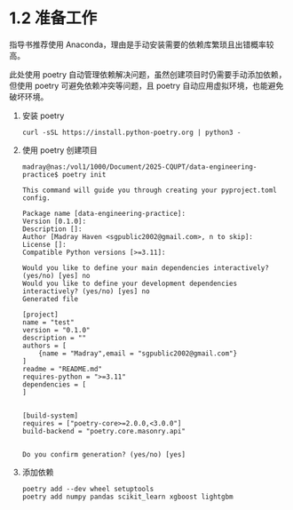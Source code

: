 # 1.2 准备工作

指导书推荐使用 Anaconda，理由是手动安装需要的依赖库繁琐且出错概率较高。

此处使用 poetry 自动管理依赖解决问题，虽然创建项目时仍需要手动添加依赖，但使用 poetry 可避免依赖冲突等问题，且 poetry 自动应用虚拟环境，也能避免破坏环境。

1. 安装 poetry

   ```shell
   curl -sSL https://install.python-poetry.org | python3 -
   ```
2. 使用 poetry 创建项目

   ```shell
   madray@nas:/vol1/1000/Document/2025-CQUPT/data-engineering-practice$ poetry init

   This command will guide you through creating your pyproject.toml config.

   Package name [data-engineering-practice]:  
   Version [0.1.0]:  
   Description []:  
   Author [Madray Haven <sgpublic2002@gmail.com>, n to skip]:  
   License []:  
   Compatible Python versions [>=3.11]:

   Would you like to define your main dependencies interactively? (yes/no) [yes] no
   Would you like to define your development dependencies interactively? (yes/no) [yes] no
   Generated file

   [project]
   name = "test"
   version = "0.1.0"
   description = ""
   authors = [
       {name = "Madray",email = "sgpublic2002@gmail.com"}
   ]
   readme = "README.md"
   requires-python = ">=3.11"
   dependencies = [
   ]


   [build-system]
   requires = ["poetry-core>=2.0.0,<3.0.0"]
   build-backend = "poetry.core.masonry.api"
    
    
   Do you confirm generation? (yes/no) [yes]
   ```
3. 添加依赖

   ```shell
   poetry add --dev wheel setuptools
   poetry add numpy pandas scikit_learn xgboost lightgbm
   ```